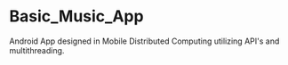 # Basic_Music_App
Android App designed in Mobile Distributed Computing utilizing API's and multithreading.
